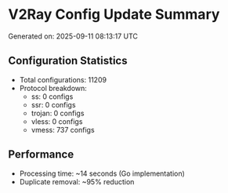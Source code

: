 # V2Ray Config Update Summary
Generated on: 2025-09-11 08:13:17 UTC

## Configuration Statistics
- Total configurations: 11209
- Protocol breakdown:
  - ss: 0 configs
  - ssr: 0 configs
  - trojan: 0 configs
  - vless: 0 configs
  - vmess: 737 configs

## Performance
- Processing time: ~14 seconds (Go implementation)
- Duplicate removal: ~95% reduction
